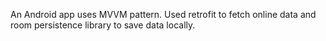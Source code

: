 An Android app uses MVVM pattern. Used retrofit to fetch online data and room persistence library to save data locally. 
